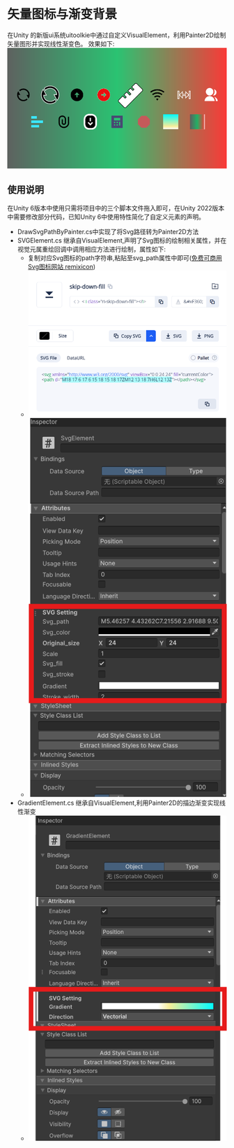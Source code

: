 # 矢量图标与渐变背景
在Unity 的新版ui系统uitoolkie中通过自定义VisualElement，利用Painter2D绘制矢量图形并实现线性渐变色。
效果如下:
  ![图片](Caption%20Image/示例.png)
## 使用说明
在Unity 6版本中使用只需将项目中的三个脚本文件拖入即可，在Unity 2022版本中需要修改部分代码，已知Unity 6中使用特性简化了自定义元素的声明。
* DrawSvgPathByPainter.cs中实现了将Svg路径转为Painter2D方法
* SVGElement.cs 继承自VisualElement,声明了Svg图标的绘制相关属性，并在视觉元属重绘回调中调用相应方法进行绘制，属性如下:
  * 复制对应Svg图标的path字符串,粘贴至svg_path属性中即可([免费可商用Svg图标网站 remixicon](https://remixicon.com/))
  * ![](Caption%20Image/Svg_Path.png)
  * ![](Caption%20Image/SvgElement属性.png)
* GradientElement.cs 继承自VisualElement,利用Painter2D的描边渐变实现线性渐变
  * ![](Caption%20Image/GradientElement属性.png)
